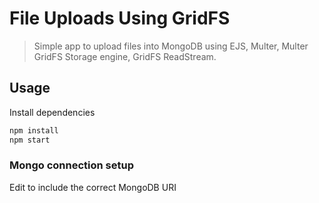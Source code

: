 # File Uploads Using GridFS

> Simple app to upload files into MongoDB using EJS, Multer, Multer GridFS Storage engine, GridFS ReadStream.
## Usage

Install dependencies

```bash
npm install
npm start
```

### Mongo connection setup

Edit to include the correct MongoDB URI

